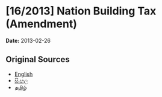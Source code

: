 # [16/2013] Nation Building Tax (Amendment)

**Date:** 2013-02-26

## Original Sources

- [English](https://documents.gov.lk/view/bills/2013/2/16-2013_E.pdf)
- [සිංහල](https://documents.gov.lk/view/bills/2013/2/16-2013_S.pdf)
- [தமிழ்](https://documents.gov.lk/view/bills/2013/2/16-2013_T.pdf)

